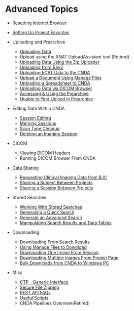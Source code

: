 # Advanced Topics

 - [Resetting Internet Browser](../Troubleshooting_Issues_in_CNDA/Resetting_Internet_Browser.md)
 - [Setting Up Project Favorites](../Advanced_Topics/Setting_Up_Project_Favorites.md)


 - Uploading and Prearchive
    - [Uploading Data](../CNDA_User_Guide_and_Tutorials/Uploading_Data/Uploading_Data.md)
    - Upload using the XNAT UploadAssistant tool (Retired)
    - [Uploading Data Using the Zip Uploader](../CNDA_User_Guide_and_Tutorials/Uploading_Data/Uploading_Data_Using_the_Zip_Uploader.md)
    - [Uploading from Bay3](../Imaging_Center_User_Guides/Uploading_Sessions_from_Bay3.md)
    - [Uploading ECAT Data to the CNDA](../CNDA_User_Guide_and_Tutorials/Uploading_Data/Uploading_ECAT_Data_to_the_CNDA.md)
    - [Upload a Document Using Manage Files](../CNDA_User_Guide_and_Tutorials/Uploading_Data/Upload_a_Document_Using_Manage_Files.md)
    - [Uploading a Spreadsheet to CNDA](../CNDA_User_Guide_and_Tutorials/Uploading_Data/Uploading_a_Spreadsheet_to_CNDA.md)
    - [Uploading Data via DICOM Browser](../CNDA_User_Guide_and_Tutorials/Uploading_Data/Uploading_Data_via_DICOM_Browser.md)
    - [Accessing & Using the Prearchive](../CNDA_User_Guide_and_Tutorials/Prearchive_and_Archive/Accessing_and_Using_the_Prearchive.md)
    - [Unable to Find Upload in Prearchive](../CNDA_User_Guide_and_Tutorials/Searching_CNDA/Unable_to_Find_Upload_in_Prearchive.md)

 - Editing Data Within CNDA
    - [Session Editing](../CNDA_User_Guide_and_Tutorials/Experiments/Session_Editing.md)
    - [Merging Sessions](../CNDA_User_Guide_and_Tutorials/Experiments/Merging_Sessions.md)
    - [Scan Type Cleanup](../CNDA_User_Guide_and_Tutorials/Projects/Scan_Type_Cleanup.md)
    - [Deleting an Imaging Session](../CNDA_User_Guide_and_Tutorials/Experiments/Deleting_an_Imaging_Session.md)

 - DICOM
    - [Viewing DICOM Headers](../CNDA_User_Guide_and_Tutorials/Experiments/Viewing_DICOM_Headers.md)
    - Running DICOM Browser From CNDA

 - [Data Sharing](../CNDA_User_Guide_and_Tutorials/Data_Sharing/Data_Sharing.md)
    - [Requesting Clinical Imaging Data from BJC](CNDA_User_Guide_and_Tutorials/Data_Sharing/Requesting_Clinical_Imaging_Data_From_BJC.md)
    - [Sharing a Subject Between Projects](../CNDA_User_Guide_and_Tutorials/Subjects/Sharing_a_Subject_Between_Projects.md)
    - [Sharing a Session Between Projects](../CNDA_User_Guide_and_Tutorials/Experiments/Sharing_a_Session_Between_Projects.md)

 - Stored Searches
    - [Working With Stored Searches](Working_With_Stored_Searches.md)
    - [Generating a Quick Search](Generating_a_Quick_Search.md)
    - [Generate an Advanced Search](Generating_an_Advanced_Search.md)
    - [Manipulating Search Results and Data Tables](Manipulating_Search_Results_and_Data_Tables.md)

 - Downloading 
    - [Downloading From Search Results](../CNDA_User_Guide_and_Tutorials/Downloading_Data/Downloading_From_Search_Results.md)
    - [Using Manage Files to Download](../CNDA_User_Guide_and_Tutorials/Downloading_Data/Using_Manage_Files_to_Download.md)
    - [Downloading One Image From Session](../CNDA_User_Guide_and_Tutorials/Downloading_Data/Downloading_One_Image_From_Session.md)
    - [Downloading Multiple Images From Project Page](../CNDA_User_Guide_and_Tutorials/Downloading_Data/Downloading_Multiple_Images_From_Project_Page.md)
    - [Bulk Downloads from CNDA to Windows PC](../CNDA_User_Guide_and_Tutorials/Downloading_Data/Bulk_Downloads_from_CNDA_to_Windows_PC.md)

 - Misc
    - [CTP - Generic Interface](CTP_-_Generic_Interface.md)
    - [Secure File Zipping](Secure_File_Zipping.md)
    - [REST API FAQs](REST_API_FAQs.md)
    - [Useful Scripts](Useful_Scripts.md)
    - CNDA Pipelines Overview(Retired)
